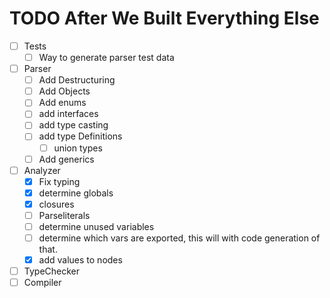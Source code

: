 # TODO After We Built Everything Else
+ [ ] Tests
  + [ ] Way to generate parser test data
+ [ ] Parser
  + [ ] Add Destructuring
  + [ ] Add Objects
  + [ ] Add enums
  + [ ] add interfaces
  + [ ] add type casting
  + [ ] add type Definitions
    + [ ] union types
  + [ ] Add generics
+ [ ] Analyzer
  + [x] Fix typing
  + [x] determine globals
  + [x] closures
  + [ ] Parseliterals
  + [ ] determine unused variables
  + [ ] determine which vars are exported, this will with code generation of that.
  + [x] add values to nodes
+ [ ] TypeChecker
+ [ ] Compiler